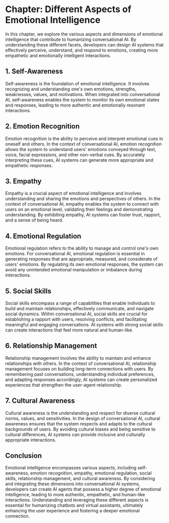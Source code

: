 Chapter: Different Aspects of Emotional Intelligence
====================================================

In this chapter, we explore the various aspects and dimensions of emotional intelligence that contribute to humanizing conversational AI. By understanding these different facets, developers can design AI systems that effectively perceive, understand, and respond to emotions, creating more empathetic and emotionally intelligent interactions.

**1. Self-Awareness**
---------------------

Self-awareness is the foundation of emotional intelligence. It involves recognizing and understanding one's own emotions, strengths, weaknesses, values, and motivations. When integrated into conversational AI, self-awareness enables the system to monitor its own emotional states and responses, leading to more authentic and emotionally resonant interactions.

**2. Emotion Recognition**
--------------------------

Emotion recognition is the ability to perceive and interpret emotional cues in oneself and others. In the context of conversational AI, emotion recognition allows the system to understand users' emotions conveyed through text, voice, facial expressions, and other non-verbal cues. By accurately interpreting these cues, AI systems can generate more appropriate and empathetic responses.

**3. Empathy**
--------------

Empathy is a crucial aspect of emotional intelligence and involves understanding and sharing the emotions and perspectives of others. In the context of conversational AI, empathy enables the system to connect with users on an emotional level, validating their feelings and demonstrating understanding. By exhibiting empathy, AI systems can foster trust, rapport, and a sense of being heard.

**4. Emotional Regulation**
---------------------------

Emotional regulation refers to the ability to manage and control one's own emotions. For conversational AI, emotional regulation is essential in generating responses that are appropriate, measured, and considerate of users' emotions. By regulating its own emotional responses, the system can avoid any unintended emotional manipulation or imbalance during interactions.

**5. Social Skills**
--------------------

Social skills encompass a range of capabilities that enable individuals to build and maintain relationships, effectively communicate, and navigate social dynamics. Within conversational AI, social skills are crucial for establishing a rapport with users, resolving conflicts, and facilitating meaningful and engaging conversations. AI systems with strong social skills can create interactions that feel more natural and human-like.

**6. Relationship Management**
------------------------------

Relationship management involves the ability to maintain and enhance relationships with others. In the context of conversational AI, relationship management focuses on building long-term connections with users. By remembering past conversations, understanding individual preferences, and adapting responses accordingly, AI systems can create personalized experiences that strengthen the user-agent relationship.

**7. Cultural Awareness**
-------------------------

Cultural awareness is the understanding and respect for diverse cultural norms, values, and sensitivities. In the design of conversational AI, cultural awareness ensures that the system respects and adapts to the cultural backgrounds of users. By avoiding cultural biases and being sensitive to cultural differences, AI systems can provide inclusive and culturally appropriate interactions.

**Conclusion**
--------------

Emotional intelligence encompasses various aspects, including self-awareness, emotion recognition, empathy, emotional regulation, social skills, relationship management, and cultural awareness. By considering and integrating these dimensions into conversational AI systems, developers can create AI agents that possess a higher degree of emotional intelligence, leading to more authentic, empathetic, and human-like interactions. Understanding and leveraging these different aspects is essential for humanizing chatbots and virtual assistants, ultimately enhancing the user experience and fostering a deeper emotional connection.
